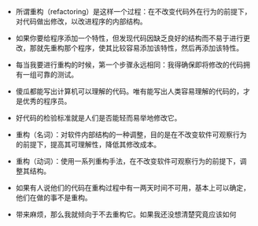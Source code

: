 - 所谓重构（refactoring）是这样一个过程：在不改变代码外在行为的前提下，对代码做出修改，以改进程序的内部结构。

- 如果你要给程序添加一个特性，但发现代码因缺乏良好的结构而不易于进行更改，那就先重构那个程序，使其比较容易添加该特性，然后再添加该特性。

- 每当我要进行重构的时候，第一个步骤永远相同：我得确保即将修改的代码拥有一组可靠的测试。

- 傻瓜都能写出计算机可以理解的代码。唯有能写出人类容易理解的代码的，才是优秀的程序员。

- 好代码的检验标准就是人们是否能轻而易举地修改它。

- 重构（名词）：对软件内部结构的一种调整，目的是在不改变软件可观察行为的前提下，提高其可理解性，降低其修改成本。

- 重构（动词）：使用一系列重构手法，在不改变软件可观察行为的前提下，调整其结构。

- 如果有人说他们的代码在重构过程中有一两天时间不可用，基本上可以确定，他们在做的事不是重构。

- 带来麻烦，那么我就倾向于不去重构它。如果我还没想清楚究竟应该如何

